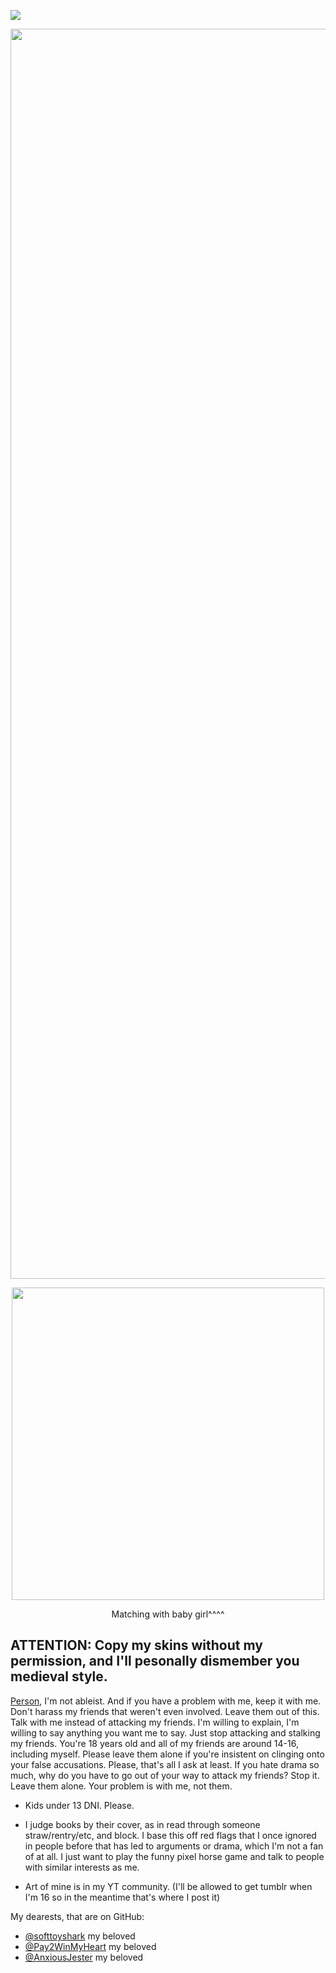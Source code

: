 ![](https://komarev.com/ghpvc/?username=Paggylyn)

<p align="center">
    <img width="2000" src=https://github.com/user-attachments/assets/35c20880-0845-422b-b01f-57cea734c7a4
</p>

<p align="center">
    <img width="500" src=https://github.com/user-attachments/assets/65326ff7-cea1-40f1-96d6-ea9dff10c56a
</p>
    
<p align="center">
    Matching with baby girl^^^^
</p>



## ATTENTION: Copy my skins without my permission, and I'll pesonally dismember you medieval style.

 [Person](https://www.patreon.com/user/about?u=103974018), I'm not ableist. And if you have a problem with me, keep it with me. Don't harass my friends that weren't even involved. Leave them out of this. Talk with me instead of attacking my friends. I'm willing to explain, I'm willing to say anything you want me to say. Just stop attacking and stalking my friends. You're 18 years old and all of my friends are around 14-16, including myself. Please leave them alone if you're insistent on clinging onto your false accusations. Please, that's all I ask at least. If you hate drama so much, why do you have to go out of your way to attack my friends? Stop it. Leave them alone. Your problem is with me, not them. 
 


- Kids under 13 DNI. Please.

- I judge books by their cover, as in read through someone straw/rentry/etc, and block. I base this off red flags that I once ignored in people before that has led to arguments or drama, which I'm not a fan of at all. I just want to play the funny pixel horse game and talk to people with similar interests as me.

- Art of mine is in my YT community. (I'll be allowed to get tumblr when I'm 16 so in the meantime that's where I post it)

My dearests, that are on GitHub:
- [@softtoyshark](https://github.com/softtoyshark) my beloved
- [@Pay2WinMyHeart](https://github.com/RBYI-DNC-NoINSPO-please) my beloved
- [@AnxiousJester](https://github.com/AnxiousJester) my beloved



